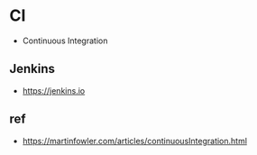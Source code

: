 # CI
* Continuous Integration

## Jenkins
* https://jenkins.io

## ref
* https://martinfowler.com/articles/continuousIntegration.html
